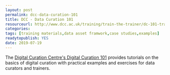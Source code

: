 ```yaml
---
layout: post 
permalink: dcc-data-curation-101
title: DCC - Data Curation 101
resourceurl: http://www.dcc.ac.uk/training/train-the-trainer/dc-101-training-materials
categories: 
tags: [training materials,data asset framwork,case studies,examples]
readytopublish: YES
date: 2019-07-19
---
```

The [Digital Curation Centre's Digital Curation 101](http://www.dcc.ac.uk/training/train-the-trainer/dc-101-training-materials) provides tutorials on the basics of digital curation with practical examples and exercises for data curators and trainers.